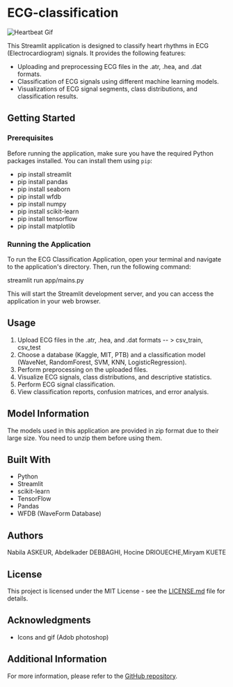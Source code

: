 # ECG-classification

![Heartbeat Gif](https://github.com/askeur/ECG-classification)

This Streamlit application is designed to classify heart rhythms in ECG (Electrocardiogram) signals. It provides the following features:

- Uploading and preprocessing ECG files in the .atr, .hea, and .dat formats.
- Classification of ECG signals using different machine learning models.
- Visualizations of ECG signal segments, class distributions, and classification results.

## Getting Started

### Prerequisites

Before running the application, make sure you have the required Python packages installed. You can install them using `pip`:
- pip install streamlit
- pip install pandas
- pip install seaborn
- pip install wfdb
- pip install numpy
- pip install scikit-learn
- pip install tensorflow
- pip install matplotlib



### Running the Application

To run the ECG Classification Application, open your terminal and navigate to the application's directory. Then, run the following command:

streamlit run app/mains.py  


This will start the Streamlit development server, and you can access the application in your web browser.

## Usage

1. Upload ECG files in the .atr, .hea, and .dat formats -- > csv_train, csv_test
2. Choose a database (Kaggle, MIT, PTB) and a classification model (WaveNet, RandomForest, SVM, KNN, LogisticRegression).
3. Perform preprocessing on the uploaded files.
4. Visualize ECG signals, class distributions, and descriptive statistics.
5. Perform ECG signal classification.
6. View classification reports, confusion matrices, and error analysis.

## Model Information
The models used in this application are provided in zip format due to their large size. You need to unzip them before using them.

## Built With

- Python
- Streamlit
- scikit-learn
- TensorFlow
- Pandas
- WFDB (WaveForm Database)

## Authors

 Nabila ASKEUR, Abdelkader DEBBAGHI, Hocine DRIOUECHE,Miryam KUETE

## License

This project is licensed under the MIT License - see the [LICENSE.md](LICENSE.md) file for details.

## Acknowledgments

- Icons and gif (Adob photoshop)  

## Additional Information

For more information, please refer to the [GitHub repository](https://github.com/askeur/ECG-classification).



